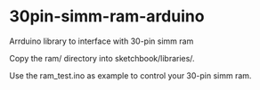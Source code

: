 30pin-simm-ram-arduino
======================

Arrduino library to interface with 30-pin simm ram


Copy the ram/ directory into sketchbook/libraries/.

Use the ram_test.ino as example to control your 30-pin simm ram.
